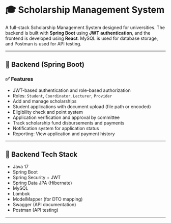 # 🎓 Scholarship Management System

A full-stack Scholarship Management System designed for universities. The backend is built with **Spring Boot** using **JWT authentication**, and the frontend is developed using **React**. MySQL is used for database storage, and Postman is used for API testing.

---

## 🔐 Backend (Spring Boot)

### ✅ Features
- JWT-based authentication and role-based authorization
- Roles: `Student`, `Coordinator`, `Lecturer`, `Provider`
- Add and manage scholarships
- Student applications with document upload (file path or encoded)
- Eligibility check and point system
- Application verification and approval by committee
- Track scholarship fund disbursements and payments
- Notification system for application status
- Reporting: View application and payment history

---

## 🧱 Backend Tech Stack

- Java 17
- Spring Boot
- Spring Security + JWT
- Spring Data JPA (Hibernate)
- MySQL
- Lombok
- ModelMapper (for DTO mapping)
- Swagger (API documentation)
- Postman (API testing)

---



